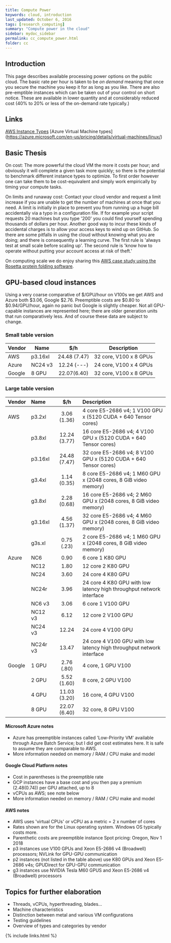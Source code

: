 ```yaml
---
title: Compute Power
keywords: cloud, introduction
last_updated: October 6, 2016
tags: [research_computing]
summary: "Compute power in the cloud"
sidebar: mydoc_sidebar
permalink: cc_compute_power.html
folder: cc
---
```


## Introduction

This page describes available processing power options on the public cloud. The basic rate per hour is
taken to be *on demand* meaning that once you secure the machine you keep it for as long as you like. 
There are also pre-emptible instances which can be taken out of your control on short notice. These are
available in lower quantity and at considerably reduced cost (40% to 20% or less of the on-demand rate typically.)


## Links

[AWS Instance Types](https://aws.amazon.com/ec2/instance-types/)
[Azure Virtual Machine types] (https://azure.microsoft.com/en-us/pricing/details/virtual-machines/linux/)


## Basic Thesis


On cost: The more powerful the cloud VM the more it costs per hour; and obviously it will complete a given task 
more quickly; so there is the potential to benchmark different instance types to optimize.  To first order 
however one can take them to be cost-equivalent and simply work empirically by timing your compute tasks. 


On limits and runaway cost: Contact your cloud vendor and request a limit increase if you are unable to
get the number of machines at once that you need. A limit is initially in place
to prevent you from running up a huge bill accidentally via a typo in a configuration file. If for example
your script requests 20 machines but you type '200' you could find yourself spending thousands of dollars
per hour. Another good way to incur these kinds of accidental charges is to allow your access keys to 
wind up on GitHub. So there are some pitfalls in using the cloud without knowing what you are doing; 
and there is consequently a learning curve.  The first rule is 'always test at small scale before scaling
up'. The second rule is 'know how to operate without putting your account access at risk of theft.'


On computing scale we do enjoy sharing this [AWS case study using the Rosetta protein folding software](acs_rosetta.html).

 
## GPU-based cloud instances

Using a very coarse comparative of $/GPU/hour on V100s we get AWS and Azure both $3.06, Google $2.76. 
Preemptible costs are $0.80 to $0.94/GPU/hour, again no panic but Google is slightly cheaper. Not all 
GPU-capable instances are represented here; there are older generation units that run comparatively less. 
And of course these data are subject to change. 


### Small table version


| Vendor | Name    |      $/h     | Description            |
|--------|---------|:------------:|------------------------|
| AWS    | p3.16xl | 24.48 (7.47) | 32 core, V100 x 8 GPUs |
| Azure  | NC24 v3 |  12.24 (---) | 24 core, V100 x 4 GPUs |
| Google | 8 GPU   |  22.07(6.40) | 32 core, V100 x 8 GPUs |


### Large table version


|Vendor|Name|$/h|Description                                                                                      |
|:---|:---|:-------------:|:--------------------------------------------------------------------------------------|
| AWS | p3.2xl   | 3.06 (1.36) | 4 core E5-2686 v4; 1 V100 GPU x (5120 CUDA + 640 Tensor cores) |
|        | p3.8xl   |12.24 (3.77) | 16 core E5-2686 v4; 4 V100 GPU x (5120 CUDA + 640 Tensor cores) |
|        | p3.16xl  |24.48 (7.47) | 32 core E5-2686 v4; 8 V100 GPU x (5120 CUDA + 640 Tensor cores) |
|        | g3.4xl   | 1.14 (0.35) | 8 core E5-2686 v4; 1 M60 GPU x (2048 cores, 8 GiB video memory) |
|        | g3.8xl   | 2.28 (0.68) | 16 core E5-2686 v4; 2 M60 GPU x (2048 cores, 8 GiB video memory) |
|        | g3.16xl  | 4.56 (1.37) | 32 core E5-2686 v4; 4 M60 GPU x (2048 cores, 8 GiB video memory) |
|        | g3s.xl   | 0.75 (.23) |  2 core E5-2686 v4; 1 M60 GPU x (2048 cores, 8 GiB video memory) |
| Azure | NC6      | 0.90 | 6 core 1 K80 GPU |
|        | NC12     | 1.80 | 12 core 2 K80 GPU |
|        | NC24     | 3.60 | 24 core 4 K80 GPU |
|        | NC24r    | 3.96 | 24 core 4 K80 GPU with low latency high throughput network interface |
|        | NC6 v3   | 3.06 | 6 core 1 V100 GPU |
|        | NC12 v3  | 6.12 | 12 core 2 V100 GPU |
|        | NC24 v3  |12.24 | 24 core 4 V100 GPU |
|        | NC24r v3 |13.47 | 24 core 4 V100 GPU with low latency high throughput network interface |
| Google | 1 GPU    |2.76 (.80)| 4 core, 1 GPU V100 | 
|        | 2 GPU    |5.52 (1.60)| 8 core, 2 GPU V100 | 
|        | 4 GPU    |11.03 (3.20)| 16 core, 4 GPU V100 | 
|        | 8 GPU    |22.07 (6.40)| 32 core, 8 GPU V100 | 


#### Microsoft Azure notes


- Azure has preemptible instances called 'Low-Priority VM' available through Azure 
Batch Service; but I did get cost estimates here. It is safe to assume they are comparable to AWS. 
- More information needed on memory / RAM / CPU make and model


#### Google Cloud Platform notes


- Cost in parentheses is the preemptible rate
- GCP instances have a base cost and you then pay a premium ($2.48 ($0.74)) per GPU attached, up to 8
- vCPUs as AWS; see note below
- More information needed on memory / RAM / CPU make and model


#### AWS notes


- AWS uses 'virtual CPUs' or vCPU as a metric = 2 x number of cores
- Rates shown are for the Linux operating system. Windows OS typically costs more.
- Parenthetic costs are preemptible instance Spot pricing: Oregon, Nov 1 2018
- p3 instances use V100 GPUs and Xeon E5-2686 v4 (Broadwell) processors; NVLink for GPU-GPU communication
- p2 instances (not listed in the table above) use K80 GPUs and Xeon E5-2686 v4s; GPUDirect for GPU-GPU communication
- g3 instances use NVIDIA Tesla M60 GPUS and Xeon E5-2686 v4 (Broadwell) processors


## Topics for further elaboration


- Threads, vCPUs, hyperthreading, blades...
- Machine characteristics 
- Distinction between metal and various VM configurations
- Testing guidelines
- Overview of types and categories by vendor


{% include links.html %}
